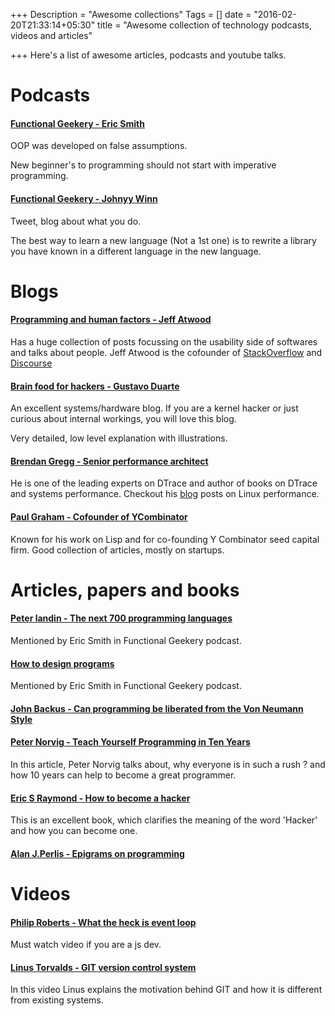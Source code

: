 +++
Description = "Awesome collections"
Tags = []
date = "2016-02-20T21:33:14+05:30"
title = "Awesome collection of technology podcasts, videos and articles"

+++
Here's a list of awesome articles, podcasts and youtube talks. 
<!--more-->

# Podcasts

#### [Functional Geekery - Eric Smith](https://www.functionalgeekery.com/episode-37-eric-smith/)

OOP was developed on false assumptions.

New beginner's to programming should not start with imperative programming.

#### [Functional Geekery - Johnyy Winn](https://www.functionalgeekery.com/episode-34-johnny-winn/)

Tweet, blog about what you do.

The best way to learn a new language (Not a 1st one) is to rewrite a library you have known in a different language in
the new language.

# Blogs

#### [Programming and human factors - Jeff Atwood](blog.codinghorror.com)

Has a huge collection of posts focussing on the usability side of softwares and talks about people.
Jeff Atwood is the cofounder of [StackOverflow](http://stackoverflow.com/) and [Discourse](http://discourse.org/)

#### [Brain food for hackers - Gustavo Duarte](http://duartes.org/gustavo/blog/)

An excellent systems/hardware blog. If you are a kernel hacker or just curious about internal workings, you
will love this blog. 

Very detailed, low level explanation with illustrations.

#### [Brendan Gregg - Senior performance architect](http://www.brendangregg.com/)

He is one of the leading experts on DTrace and author of books on DTrace and systems performance.
Checkout his [blog](http://www.brendangregg.com/blog/index.html) posts on Linux performance.

#### [Paul Graham - Cofounder of YCombinator](http://www.paulgraham.com/articles.html)

Known for his work on Lisp and for co-founding Y Combinator seed capital firm.
Good collection of articles, mostly on startups.

# Articles, papers and books

#### [Peter landin - The next 700 programming languages](http://www.cs.cmu.edu/~crary/819-f09/Landin66.pdf)

Mentioned by Eric Smith in Functional Geekery podcast.

#### [How to design programs](http://www.htdp.org/)

Mentioned by Eric Smith in Functional Geekery podcast.

#### [John Backus - Can programming be liberated from the Von Neumann Style](http://worrydream.com/refs/Backus-CanProgrammingBeLiberated.pdf)

#### [Peter Norvig - Teach Yourself Programming in Ten Years](http://norvig.com/21-days.html)

In this article, Peter Norvig talks about, why everyone is in such a rush ? and how 10 years can help to become a great programmer.

#### [Eric S Raymond - How to become a hacker](http://www.catb.org/esr/faqs/hacker-howto.html)

This is an excellent book, which clarifies the meaning of the word 'Hacker' and how you can become one.

#### [Alan J.Perlis - Epigrams on programming](http://pu.inf.uni-tuebingen.de/users/klaeren/epigrams.html)

# Videos

#### [Philip Roberts - What the heck is event loop](https://www.youtube.com/watch?v=8aGhZQkoFbQ)

Must watch video if you are a js dev.

#### [Linus Torvalds - GIT version control system](https://www.youtube.com/watch?v=4XpnKHJAok8)

In this video Linus explains the motivation behind GIT and how it is different from existing systems.